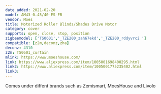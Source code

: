 ```yaml
---
date_added: 2021-02-20
model: AM43-0.45/40-ES-EB
vendor: Moes
title: Motorized Roller Blinds/Shades Drive Motor
category: cover
supports: open, close, stop, position
zigbeemodel: ['TS0601','_TZE200_zah67ekd','_TZE200_rddyvrci ']
compatible: [z2m,deconz,zha]
deconz: 4310
z2m: TS0601_curtain
mlink: https://www.moeshouse.com/
link: https://www.aliexpress.com/item/1005001698400295.html
link2: https://www.aliexpress.com/item/1005001775235402.html
link3: 
---
```


Comes under diffent brands such as Zemismart, MoesHouse and Livolo